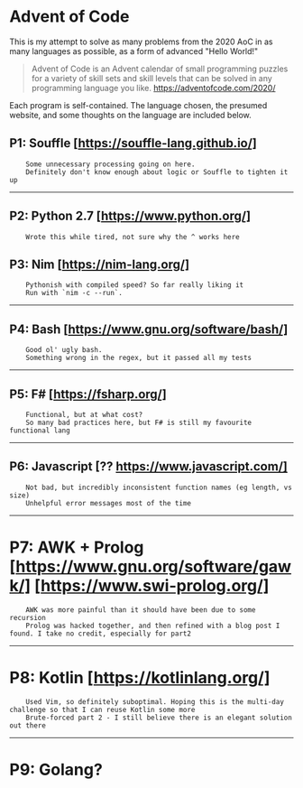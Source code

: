 # Advent of Code
This is my attempt to solve as many problems from the 2020 AoC in as many languages as possible, as a form of advanced "Hello World!"

> Advent of Code is an Advent calendar of small programming puzzles for a variety of skill sets and skill levels that can be solved in any programming language you like.
https://adventofcode.com/2020/

Each program is self-contained. The language chosen, the presumed website, and some thoughts on the language are included below.

## P1: Souffle [https://souffle-lang.github.io/]
        Some unnecessary processing going on here.
        Definitely don't know enough about logic or Souffle to tighten it up
---

## P2: Python 2.7 [https://www.python.org/]
        Wrote this while tired, not sure why the ^ works here


## P3: Nim [https://nim-lang.org/]
        Pythonish with compiled speed? So far really liking it
        Run with `nim -c --run`.
---

## P4: Bash [https://www.gnu.org/software/bash/]
        Good ol' ugly bash.
        Something wrong in the regex, but it passed all my tests
---

## P5: F# [https://fsharp.org/]
        Functional, but at what cost?
        So many bad practices here, but F# is still my favourite functional lang
---
 
## P6: Javascript [?? https://www.javascript.com/]
        Not bad, but incredibly inconsistent function names (eg length, vs size)
        Unhelpful error messages most of the time
---

# P7: AWK + Prolog [https://www.gnu.org/software/gawk/] [https://www.swi-prolog.org/]
        AWK was more painful than it should have been due to some recursion
        Prolog was hacked together, and then refined with a blog post I found. I take no credit, especially for part2
---

# P8: Kotlin [https://kotlinlang.org/]
        Used Vim, so definitely suboptimal. Hoping this is the multi-day challenge so that I can reuse Kotlin some more
        Brute-forced part 2 - I still believe there is an elegant solution out there
---

# P9: Golang?
